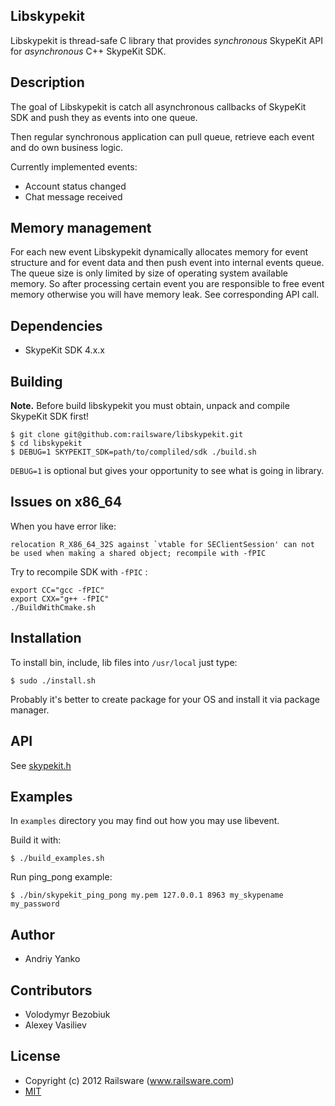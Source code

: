 ## Libskypekit

Libskypekit is thread-safe C library that provides *synchronous* SkypeKit API for *asynchronous* C++ SkypeKit SDK.

## Description

The goal of Libskypekit is catch all asynchronous callbacks of SkypeKit SDK and push they as events into one queue.

Then regular synchronous application can pull queue, retrieve each event and do own business logic.

Currently implemented events:

* Account status changed
* Chat message received

## Memory management

For each new event Libskypekit dynamically allocates memory for event structure and for event data and then push event into internal events queue. The queue size is only limited by size of operating system available memory.
So after processing certain event you are responsible to free event memory otherwise you will have memory leak. See corresponding API call.

## Dependencies

* SkypeKit SDK 4.x.x

## Building

**Note.** Before build libskypekit you must obtain, unpack and compile SkypeKit SDK first!

    $ git clone git@github.com:railsware/libskypekit.git
    $ cd libskypekit   
    $ DEBUG=1 SKYPEKIT_SDK=path/to/compliled/sdk ./build.sh

`DEBUG=1` is optional but gives your opportunity to see what is going in library.

## Issues on x86_64

When you have error like:

    relocation R_X86_64_32S against `vtable for SEClientSession' can not be used when making a shared object; recompile with -fPIC

Try to recompile SDK with `-fPIC` :

    export CC="gcc -fPIC"
    export CXX="g++ -fPIC"
    ./BuildWithCmake.sh

## Installation

To install bin, include, lib files into `/usr/local` just type:

    $ sudo ./install.sh

Probably it's better to create package for your OS and install it via package manager.

## API

See [skypekit.h](https://github.com/railsware/libskypekit/blob/master/include/skypekit.h)

## Examples

In `examples` directory you may find out how you may use libevent.

Build it with:

    $ ./build_examples.sh

Run ping_pong example:

    $ ./bin/skypekit_ping_pong my.pem 127.0.0.1 8963 my_skypename my_password

## Author

* Andriy Yanko

## Contributors

* Volodymyr Bezobiuk
* Alexey Vasiliev

## License

* Copyright (c) 2012 Railsware (www.railsware.com)
* [MIT](www.opensource.org/licenses/MIT)
